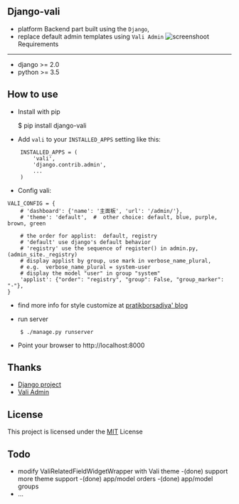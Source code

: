 Django-vali
------------
- platform Backend part built using the `Django`,
- replace default admin templates using `Vali Admin`
![screenshoot](https://github.com/cnanyi/django-vali/blob/master/image.png?raw=true)
Requirements
------------

* django >= 2.0
* python >= 3.5

How to use
----------
- Install with pip

    $ pip install django-vali

- Add `vali` to your `INSTALLED_APPS` setting like this:
```
    INSTALLED_APPS = (
        'vali',
        'django.contrib.admin',
        ...
    )
```

- Config vali:
```
VALI_CONFIG = {
    # 'dashboard': {'name': '主面板', 'url': '/admin/'},
    # 'theme': 'default',  #  other choice: default, blue, purple, brown, green

    # the order for applist:  default, registry
    # 'default' use django's default behavior
    # 'registry' use the sequence of register() in admin.py, (admin_site._registry)
    # display applist by group, use mark in verbose_name_plural,
    # e.g.  verbose_name_plural = system-user
    # display the model "user" in group "system"
    'applist': {"order": "registry", "group": False, "group_marker": "-"},
}
```

- find more info for style customize at [pratikborsadiya' blog ](https://pratikborsadiya.in/blog/vali-admin/)


- run server
```
    $ ./manage.py runserver
```

- Point your browser to http://localhost:8000

Thanks
---
- [Django project ](http://djangoproject.com/)
- [Vali Admin](https://github.com/pratikborsadiya/vali-admin)


License
--------
This project is licensed under the [MIT](LICENSE) License

Todo
--------

- modify ValiRelatedFieldWidgetWrapper with Vali theme
-(done) support more theme support
-(done) app/model orders
-(done) app/model groups
- ...
